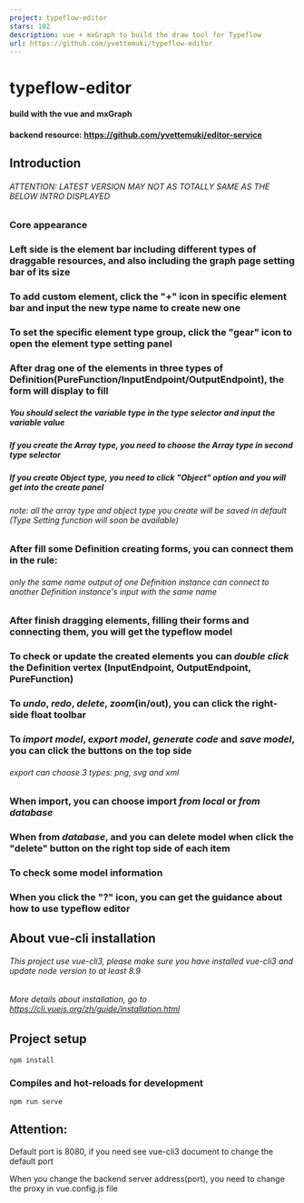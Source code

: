 ```yaml
---
project: typeflow-editor
stars: 102
description: vue + mxGraph to build the draw tool for Typeflow
url: https://github.com/yvettemuki/typeflow-editor
---
```


typeflow-editor
===============

#### build with the vue and mxGraph

#### backend resource: https://github.com/yvettemuki/editor-service

Introduction
------------

###### ATTENTION: LATEST VERSION MAY NOT AS TOTALLY SAME AS THE BELOW INTRO DISPLAYED

### Core appearance

### Left side is the element bar including different types of draggable resources, and also including the graph page setting bar of its size

### To add custom element, click the "+" icon in specific element bar and input the new type name to create new one

### To set the specific element type group, click the "gear" icon to open the element type setting panel

### After drag one of the elements in three types of Definition(PureFunction/InputEndpoint/OutputEndpoint), the form will display to fill

##### You should select the variable type in the type selector and input the variable value

##### If you create the Array type, you need to choose the Array type in second type selector

##### If you create Object type, you need to click "Object" option and you will get into the create panel

###### note: all the array type and object type you create will be saved in default (Type Setting function will soon be available)

### After fill some Definition creating forms, you can connect them in the rule:

###### only the same name output of one Definition instance can connect to another Definition instance's input with the same name

### After finish dragging elements, filling their forms and connecting them, you will get the typeflow model

### To check or update the created elements you can _double click_ the Definition vertex (InputEndpoint, OutputEndpoint, PureFunction)

### To _undo_, _redo_, _delete_, _zoom_(in/out), you can click the right-side float toolbar

### To _import model_, _export model_, _generate code_ and _save model_, you can click the buttons on the top side

###### export can choose 3 types: png, svg and xml

### When import, you can choose import _from local_ or _from database_

### When from _database_, and you can delete model when click the "delete" button on the right top side of each item

### To check some model information

### When you click the "?" icon, you can get the guidance about how to use typeflow editor

About vue-cli installation
--------------------------

###### This project use vue-cli3, please make sure you have installed vue-cli3 and update node version to at least 8.9

###### More details about installation, go to https://cli.vuejs.org/zh/guide/installation.html

Project setup
-------------

```
npm install
```

### Compiles and hot-reloads for development

```
npm run serve
```

Attention:
----------

Default port is 8080, if you need see vue-cli3 document to change the default port

When you change the backend server address(port), you need to change the proxy in vue.config.js file
